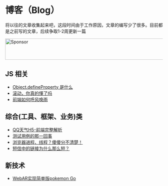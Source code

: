 # 博客（Blog）

将以往的文章收集起来吧，这段时间由于工作原因，文章的编写少了很多。目前都是之前写的文章，后续争取1-2周更新一篇

<a target='_blank' rel='nofollow' href='https://app.codesponsor.io/link/Z19BUn1GbyPQSiyrZ26iCHMC/Guocover/blog'>
  <img alt='Sponsor' width='888' height='68' src='https://app.codesponsor.io/embed/Z19BUn1GbyPQSiyrZ26iCHMC/Guocover/blog.svg' />
</a>

## JS 相关
- [Object.defineProperty 是什么](https://github.com/Guocover/blog/issues/4)
- [滚动，你真的懂了吗](https://github.com/Guocover/blog/issues/5)
- [前端如何呼风唤雨](https://github.com/Guocover/blog/issues/6)

## 综合(工具、框架、业务)类
- [QQ天气H5-前端完整解析](https://github.com/Guocover/blog/issues/1)
- [测试用例的那一回事](https://github.com/Guocover/blog/issues/3)
- [浏览器进程、线程？傻傻分不清楚！](https://github.com/Guocover/blog/issues/7)
- [短信中的链接为什么那么短？](https://github.com/Guocover/blog/issues/9)

## 新技术
- [WebAR实现简单版pokemon Go](https://github.com/Guocover/blog/issues/2)

